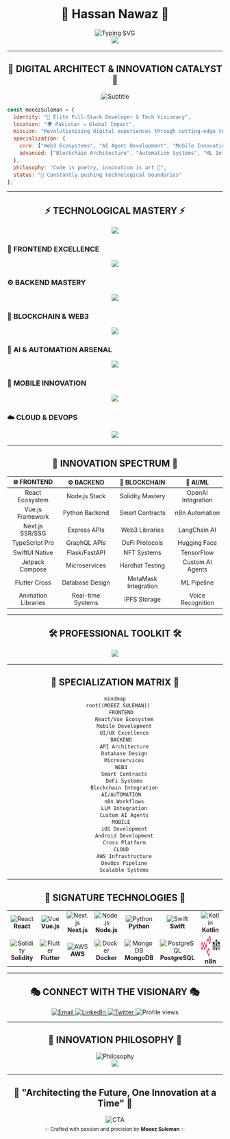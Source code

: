 # <div align="center">🚀 **Hassan Nawaz** 🚀</div>

<div align="center">
  <img src="https://readme-typing-svg.herokuapp.com?font=Orbitron&weight=900&size=35&duration=3000&pause=500&color=00F5FF&center=true&vCenter=true&width=800&height=100&lines=Full-Stack+Architect;Web3+%26+AI+Visionary;Blockchain+Pioneer;Mobile+Innovation+Expert;Automation+Wizard" alt="Typing SVG" />
</div>

<div align="center">
  <img src="https://capsule-render.vercel.app/api?type=waving&color=0:00F5FF,100:8A2BE2&height=120&section=header&text=&fontSize=0&animation=twinkling" />
</div>

---

## <div align="center">🌟 **DIGITAL ARCHITECT & INNOVATION CATALYST** 🌟</div>

<div align="center">
  <img src="https://readme-typing-svg.herokuapp.com?font=Fira+Code&weight=600&size=22&duration=4000&pause=1000&color=FFD700&center=true&vCenter=true&width=700&lines=Transforming+Ideas+into+Digital+Reality;Building+Tomorrow's+Technology+Today;Where+AI+Meets+Blockchain+Innovation" alt="Subtitle" />
</div>

```javascript
const moeezSuleman = {
  identity: "🎯 Elite Full-Stack Developer & Tech Visionary",
  location: "🌍 Pakistan → Global Impact",
  mission: "Revolutionizing digital experiences through cutting-edge technology",
  specialization: {
    core: ["Web3 Ecosystems", "AI Agent Development", "Mobile Innovation"],
    advanced: ["Blockchain Architecture", "Automation Systems", "ML Integration"]
  },
  philosophy: "Code is poetry, innovation is art 🎨",
  status: "🚀 Constantly pushing technological boundaries"
};
```

---

## <div align="center">⚡ **TECHNOLOGICAL MASTERY** ⚡</div>

<div align="center">
  <img src="https://skillicons.dev/icons?i=react,vue,nextjs,typescript,nodejs,python,swift,kotlin,flutter,solidity&theme=dark" />
</div>

### 🎯 **FRONTEND EXCELLENCE**
<div align="center">
  <img src="https://readme-typing-svg.herokuapp.com?font=Consolas&size=16&duration=2000&pause=500&color=61DAFB&center=true&width=600&lines=React+%7C+Vue+%7C+Next.js+%7C+TypeScript;SwiftUI+%7C+Jetpack+Compose+%7C+Flutter;Tailwind+%7C+Material+UI+%7C+Framer+Motion" />
</div>

### ⚙️ **BACKEND MASTERY**
<div align="center">
  <img src="https://readme-typing-svg.herokuapp.com?font=Consolas&size=16&duration=2000&pause=500&color=68A063&center=true&width=600&lines=Node.js+%7C+Express+%7C+Python+%7C+Flask;GraphQL+%7C+REST+APIs+%7C+Microservices;PostgreSQL+%7C+MongoDB+%7C+Redis" />
</div>

### 🔗 **BLOCKCHAIN & WEB3**
<div align="center">
  <img src="https://readme-typing-svg.herokuapp.com?font=Consolas&size=16&duration=2000&pause=500&color=F7931A&center=true&width=600&lines=Solidity+%7C+Hardhat+%7C+Web3.js+%7C+ethers.js;Smart+Contracts+%7C+DeFi+%7C+NFT+Systems;MetaMask+%7C+IPFS+%7C+Polygon+%7C+Ethereum" />
</div>

### 🤖 **AI & AUTOMATION ARSENAL**
<div align="center">
  <img src="https://readme-typing-svg.herokuapp.com?font=Consolas&size=16&duration=2000&pause=500&color=FF6B6B&center=true&width=700&lines=OpenAI+GPT+%7C+Claude+%7C+Gemini+%7C+Mistral;n8n+%7C+Zapier+%7C+Make+%7C+Automation;LangChain+%7C+Hugging+Face+%7C+TensorFlow;Dialogflow+%7C+Rasa+%7C+Custom+AI+Agents" />
</div>

### 📱 **MOBILE INNOVATION**
<div align="center">
  <img src="https://readme-typing-svg.herokuapp.com?font=Consolas&size=16&duration=2000&pause=500&color=A855F7&center=true&width=600&lines=iOS+%7C+Swift+%7C+SwiftUI+%7C+Combine;Android+%7C+Kotlin+%7C+Jetpack+Compose;Flutter+%7C+React+Native+%7C+Expo" />
</div>

### ☁️ **CLOUD & DEVOPS**
<div align="center">
  <img src="https://readme-typing-svg.herokuapp.com?font=Consolas&size=16&duration=2000&pause=500&color=FF9500&center=true&width=600&lines=AWS+%7C+Docker+%7C+Kubernetes;CI%2FCD+%7C+GitHub+Actions+%7C+Jenkins;Terraform+%7C+Nginx+%7C+Monitoring" />
</div>

---

## <div align="center">🎨 **INNOVATION SPECTRUM** 🎨</div>

<div align="center">

| **🌐 FRONTEND** | **⚙️ BACKEND** | **🔗 BLOCKCHAIN** | **🤖 AI/ML** |
|:---:|:---:|:---:|:---:|
| React Ecosystem | Node.js Stack | Solidity Mastery | OpenAI Integration |
| Vue.js Framework | Python Backend | Smart Contracts | n8n Automation |
| Next.js SSR/SSG | Express APIs | Web3 Libraries | LangChain AI |
| TypeScript Pro | GraphQL APIs | DeFi Protocols | Hugging Face |
| SwiftUI Native | Flask/FastAPI | NFT Systems | TensorFlow |
| Jetpack Compose | Microservices | Hardhat Testing | Custom AI Agents |
| Flutter Cross | Database Design | MetaMask Integration | ML Pipeline |
| Animation Libraries | Real-time Systems | IPFS Storage | Voice Recognition |

</div>

---

## <div align="center">🛠️ **PROFESSIONAL TOOLKIT** 🛠️</div>

<div align="center">
  <img src="https://skillicons.dev/icons?i=vscode,git,github,docker,aws,figma,postman,mongodb,postgresql,redis,nginx,kubernetes&theme=dark" />
</div>

---

## <div align="center">🎯 **SPECIALIZATION MATRIX** 🎯</div>

<div align="center">

```mermaid
mindmap
  root((MOEEZ SULEMAN))
    FRONTEND
      React/Vue Ecosystem
      Mobile Development
      UI/UX Excellence
    BACKEND
      API Architecture
      Database Design
      Microservices
    WEB3
      Smart Contracts
      DeFi Systems
      Blockchain Integration
    AI/AUTOMATION
      n8n Workflows
      LLM Integration
      Custom AI Agents
    MOBILE
      iOS Development
      Android Development
      Cross Platform
    CLOUD
      AWS Infrastructure
      DevOps Pipeline
      Scalable Systems
```

</div>

---

## <div align="center">🌟 **SIGNATURE TECHNOLOGIES** 🌟</div>

<div align="center">
  <table>
    <tr>
      <td align="center" width="96">
        <img src="https://skillicons.dev/icons?i=react" width="48" height="48" alt="React" />
        <br><strong>React</strong>
      </td>
      <td align="center" width="96">
        <img src="https://skillicons.dev/icons?i=vue" width="48" height="48" alt="Vue" />
        <br><strong>Vue.js</strong>
      </td>
      <td align="center" width="96">
        <img src="https://skillicons.dev/icons?i=nextjs" width="48" height="48" alt="Next.js" />
        <br><strong>Next.js</strong>
      </td>
      <td align="center" width="96">
        <img src="https://skillicons.dev/icons?i=nodejs" width="48" height="48" alt="Node.js" />
        <br><strong>Node.js</strong>
      </td>
      <td align="center" width="96">
        <img src="https://skillicons.dev/icons?i=python" width="48" height="48" alt="Python" />
        <br><strong>Python</strong>
      </td>
      <td align="center" width="96">
        <img src="https://skillicons.dev/icons?i=swift" width="48" height="48" alt="Swift" />
        <br><strong>Swift</strong>
      </td>
      <td align="center" width="96">
        <img src="https://skillicons.dev/icons?i=kotlin" width="48" height="48" alt="Kotlin" />
        <br><strong>Kotlin</strong>
      </td>
    </tr>
    <tr>
      <td align="center" width="96">
        <img src="https://skillicons.dev/icons?i=solidity" width="48" height="48" alt="Solidity" />
        <br><strong>Solidity</strong>
      </td>
      <td align="center" width="96">
        <img src="https://skillicons.dev/icons?i=flutter" width="48" height="48" alt="Flutter" />
        <br><strong>Flutter</strong>
      </td>
      <td align="center" width="96">
        <img src="https://skillicons.dev/icons?i=aws" width="48" height="48" alt="AWS" />
        <br><strong>AWS</strong>
      </td>
      <td align="center" width="96">
        <img src="https://skillicons.dev/icons?i=docker" width="48" height="48" alt="Docker" />
        <br><strong>Docker</strong>
      </td>
      <td align="center" width="96">
        <img src="https://skillicons.dev/icons?i=mongodb" width="48" height="48" alt="MongoDB" />
        <br><strong>MongoDB</strong>
      </td>
      <td align="center" width="96">
        <img src="https://skillicons.dev/icons?i=postgresql" width="48" height="48" alt="PostgreSQL" />
        <br><strong>PostgreSQL</strong>
      </td>
      <td align="center" width="96">
        <img src="https://raw.githubusercontent.com/n8n-io/n8n/master/assets/n8n-logo.png" width="48" height="48" alt="n8n" />
        <br><strong>n8n</strong>
      </td>
    </tr>
  </table>
</div>

---

## <div align="center">🎭 **CONNECT WITH THE VISIONARY** 🎭</div>

<div align="center">
  <a href="mailto:moeez.suleman460@gmail.com">
    <img src="https://img.shields.io/badge/Email-FF6B6B?style=for-the-badge&logo=gmail&logoColor=white&labelColor=000000" alt="Email"/>
  </a>
  <a href="https://linkedin.com/in/moeez-suleman" target="_blank">
    <img src="https://img.shields.io/badge/LinkedIn-0077B5?style=for-the-badge&logo=linkedin&logoColor=white&labelColor=000000" alt="LinkedIn"/>
  </a>
  <a href="https://twitter.com/MoeezDev" target="_blank">
    <img src="https://img.shields.io/badge/Twitter-1DA1F2?style=for-the-badge&logo=twitter&logoColor=white&labelColor=000000" alt="Twitter"/>
  </a>
  <img src="https://komarev.com/ghpvc/?username=Moeez1999&label=Profile%20Views&color=00F5FF&style=for-the-badge" alt="Profile views"/>
</div>

---

## <div align="center">💫 **INNOVATION PHILOSOPHY** 💫</div>

<div align="center">
  <img src="https://readme-typing-svg.herokuapp.com?font=Orbitron&weight=700&size=24&duration=4000&pause=1000&color=FFD700&center=true&vCenter=true&width=800&lines=Code+is+Poetry+%7C+Innovation+is+Art;Building+Tomorrow's+Technology+Today;Where+Creativity+Meets+Engineering;Transforming+Visions+into+Reality" alt="Philosophy" />
</div>

<div align="center">
  <img src="https://capsule-render.vercel.app/api?type=waving&color=0:8A2BE2,100:00F5FF&height=120&section=footer&text=&fontSize=0&animation=twinkling" />
</div>

---

<div align="center">
  <h2>🌟 "Architecting the Future, One Innovation at a Time" 🌟</h2>
  <img src="https://readme-typing-svg.herokuapp.com?font=Fira+Code&weight=600&size=18&duration=3000&pause=1000&color=00F5FF&center=true&vCenter=true&width=600&lines=Open+for+Revolutionary+Collaborations;Let's+Build+Something+Extraordinary" alt="CTA" />
</div>

<div align="center">
  <sub>✨ Crafted with passion and precision by <strong>Moeez Suleman</strong> ✨</sub>
</div>
